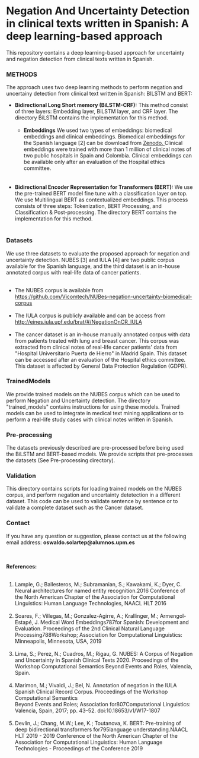 # Negation And Uncertainty Detection in clinical texts written in Spanish: A deep learning-based approach
This repository contains a deep learning-based approach for uncertainty and negation detection from clinical texts written in Spanish. 
<h3>METHODS </h3>
The approach uses two deep learning methods to perform negation and uncertainy detection from clinical text written in Spanish: BILSTM and BERT:
 <ul>
 <li> <strong>Bidirectional Long Short memory (BiLSTM-CRF):</strong> This method consist of three layers: Embedding layer, BiLSTM layer, and CRF layer. The directory BiLSTM contains the implementation for this method.
  <ul>
   </br>
    <li><strong> Embeddings</strong> We used two types of embeddings: biomedical embeddings and clinical embeddings. Biomedical embeddings for the Spanish language [2] can be download from <a href= "https://zenodo.org/record/3626806#.X_w5mXUzY0Q"> Zenodo. </a> Clinical embeddings were trained with more than 1 million of clinical notes of two public hospitals in Spain and Colombia. Clinical embeddings can be available only after an evaluation of the Hospital ethics committee.
  
  </ul>
  </br> </br> 
 <li> <strong> Bidirectional Encoder Representation for Transformers (BERT): </strong>  We use the pre-trained BERT model fine tune with a classification layer on top. We use Multilingual BERT as contextualized embeddings. This process consists of three steps: Tokenization, BERT Processing, and Classification & Post-processing. The directory BERT contains the implementation for this method.</br> </br> 
  </ul>
</ul>
 
<h3>Datasets</h3>
We use three datasets to evaluate the proposed approach for negation and uncertainty detection. NUBES [3]  and IULA [4] are two public corpus available for the Spanish language, and the third dataset is an in-house annotated corpus with real-life data of cancer patients. 
 </br> </br> 

<ul>
 <li> The NUBES corpus is available from <a href= https://github.com/Vicomtech/NUBes-negation-uncertainty-biomedical-corpus> https://github.com/Vicomtech/NUBes-negation-uncertainty-biomedical-corpus</a>  
  </br> </br>      
  <li> The IULA corpus is publicly available and can be access from <a href =http://eines.iula.upf.edu/brat/#/NegationOnCR_IULA> http://eines.iula.upf.edu/brat/#/NegationOnCR_IULA<a>
  </br> </br>   
  <li> The cancer dataset is an in-house manually annotated corpus with data from patients treated with lung and breast cancer. This corpus was extracted from clinical notes of real-life cancer patients' data from "Hospital Universitario Puerta de Hierro" in Madrid Spain. This dataset can be accessed after an evaluation of the Hospital ethics committee. This dataset is affected by General Data Protection Regulation (GDPR). 
</ul>

<h3> TrainedModels </h3>
We provide trained models on the NUBES corpus which can be used to perform Negation and Uncertainty detection. The directory "trained_models" contains instructions for using these models. Trained models can be used to integrate in  medical text mining applications or to perform a real-life study cases with clinical notes written in Spanish.

<h3> Pre-processing </h3>
The datasets previously described are pre-processed before being used  the BiLSTM and BERT-based models. We provide scripts that pre-processes the datasets (See Pre-processing directory). 

<h3> Validation </h3>
This directory contains scripts for loading trained  models on the NUBES corpus, and perform negation and uncertainty  detetection in a different dataset. This code can be used to validate sentence by  sentence or to validate a complete dataset such as the Cancer dataset. 

<h3> Contact </h3>
If you have any question or suggestion, please contact us at the following email address: <b>oswaldo.solartep@alumnos.upm.es</b>

</br> </br>
<strong>References:</strong>
</br> </br>
1. Lample, G.; Ballesteros, M.; Subramanian, S.; Kawakami, K.; Dyer, C.  Neural architectures for named entity  recognition.2016  Conference  of  the  North  American  Chapter  of  the  Association  for  Computational Linguistics: Human Language Technologies, NAACL HLT 2016
</br> </br> 
2. Soares, F.; Villegas, M.; Gonzalez-Agirre, A.; Krallinger, M.; Armengol-Estapé, J. Medical Word Embeddings787for Spanish: Development and Evaluation.  Proceedings of the 2nd Clinical Natural Language Processing788Workshop; Association for Computational Linguistics: Minneapolis, Minnesota, USA, 2019
</br> </br>
3. Lima, S.; Perez, N.; Cuadros, M.; Rigau, G.  NUBES: A Corpus of Negation and Uncertainty in Spanish Clinical Texts 2020.  Proceedings  of  the  Workshop  Computational  Semantics  Beyond  Events  and  Roles,  Valencia,  Spain.
</br> </br>
4. Marimon, M.; Vivaldi, J.; Bel, N.  Annotation of negation in the IULA Spanish Clinical Record Corpus. Proceedings  of  the  Workshop  Computational  Semantics  
Beyond  Events  and  Roles;  Association  for807Computational Linguistics: Valencia, Spain, 2017; pp. 43–52.  doi:10.18653/v1/W17-1807
</br> </br>
5. Devlin, J.; Chang, M.W.; Lee, K.; Toutanova, K. BERT: Pre-training of deep bidirectional transformers for795language understanding.NAACL HLT 2019 - 2019 Conference of the North American Chapter of the Association for Computational Linguistics: Human Language Technologies - Proceedings of the Conference 2019

